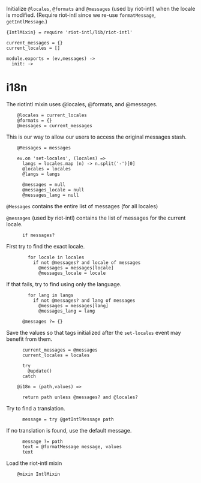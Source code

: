 Initialize `@locales`, `@formats` and `@messages` (used by riot-intl) when the locale is modified.
(Require riot-intl since we re-use `formatMessage`, `getIntlMessage`.)

    {IntlMixin} = require 'riot-intl/lib/riot-intl'

    current_messages = {}
    current_locales = []

    module.exports = (ev,messages) ->
      init: ->

i18n
====

The riotIntl mixin uses @locales, @formats, and @messages.

        @locales = current_locales
        @formats = {}
        @messages = current_messages

This is our way to allow our users to access the original messages stash.

        @Messages = messages

        ev.on 'set-locales', (locales) =>
          langs = locales.map (n) -> n.split('-')[0]
          @locales = locales
          @langs = langs

          @messages = null
          @messages_locale = null
          @messages_lang = null

`@Messages` contains the entire list of messages (for all locales)

`@messages` (used by riot-intl) contains the list of messages for the current locale.

          if messages?

First try to find the exact locale.

            for locale in locales
              if not @messages? and locale of messages
                @messages = messages[locale]
                @messages_locale = locale

If that fails, try to find using only the language.

            for lang in langs
              if not @messages? and lang of messages
                @messages = messages[lang]
                @messages_lang = lang

          @messages ?= {}

Save the values so that tags initialized after the `set-locales` event may benefit from them.

          current_messages = @messages
          current_locales = locales

          try
            @update()
          catch

        @i18n = (path,values) =>

          return path unless @messages? and @locales?

Try to find a translation.

          message = try @getIntlMessage path

If no translation is found, use the default message.

          message ?= path
          text = @formatMessage message, values
          text

Load the riot-intl mixin

        @mixin IntlMixin
